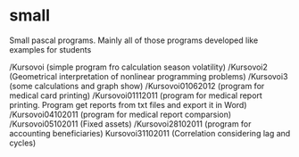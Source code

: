 small
=====

Small pascal programs. Mainly all of those programs developed like examples for students

/Kursovoi  (simple program fro calculation season volatility)
/Kursovoi2 (Geometrical interpretation of nonlinear programming problems)
/Kursovoi3 (some calculations and graph show)
/Kursovoi01062012 (program for medical card printing)
/Kursovoi01112011 (program for medical report printing. Program get reports from txt files and export it in Word)
/Kursovoi04102011 (program for medical report comparsion)
/Kursovoi05102011 (Fixed assets)
/Kursovoi28102011 (program for accounting beneficiaries)
Kursovoi31102011  (Correlation considering lag and cycles)


